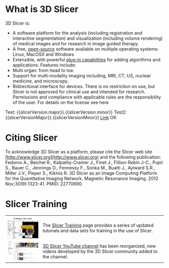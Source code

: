 # What is 3D Slicer

3D Slicer is:

* A software platform for the analysis \(including registration and interactive segmentation\) and visualization \(including volume rendering\) of medical images and for research in image guided therapy.
* A free, [open-source](http://en.wikipedia.org/wiki/Open_source) software available on multiple operating systems: Linux, MacOSX and Windows
* Extensible, with powerful [plug-in capabilities](developers/README.md) for adding algorithms and applications.
  Features include:
* Multi organ: from head to toe.
* Support for multi-modality imaging including, MRI, CT, US, nuclear medicine, and microscopy.
* Bidirectional interface for devices.
  There is no restriction on use, but Slicer is not approved for clinical use and intended for research. Permissions and compliance with applicable rules are the responsibility of the user. For details on the license see here

Test: {{slicerVersion.major}}.{{slicerVersion.minor}}
Test2: {{slicerVersionMajor}}.{{slicerVersionMinor}}
[Link](http://wiki.slicer.org/slicerWiki/index.php/Documentation/{{slicerVersionMajor}}.{{slicerVersionMinor}})
OK
# Citing Slicer

To acknowledge 3D Slicer as a platform, please cite the Slicer web site [http://www.slicer.org](http://www.slicer.org) and the following publication: 
Fedorov A., Beichel R., Kalpathy-Cramer J., Finet J., Fillion-Robin J-C., Pujol S., Bauer C., Jennings D., Fennessy F., Sonka M., Buatti J., Aylward S.R., Miller J.V., Pieper S., Kikinis R. 3D Slicer as an Image Computing Platform for the Quantitative Imaging Network. Magnetic Resonance Imaging. 2012 Nov;30\(9\):1323-41. PMID: 22770690.

# Slicer Training

|  |  |
| --- | --- |
| ![](slicer-tutorial.png) | The [Slicer Training](training/README.md) page provides a series of updated tutorials and data sets for training in the use of Slicer. |
| ![](slicer-youtube.png) | [3D Slicer YouTube channel](https://www.youtube.com/channel/UC11x1iQ7ydSIFYw4L6wveXg?view_as=public) has been reorganized, new videos developed by the 3D Slicer community added to the channel. |

